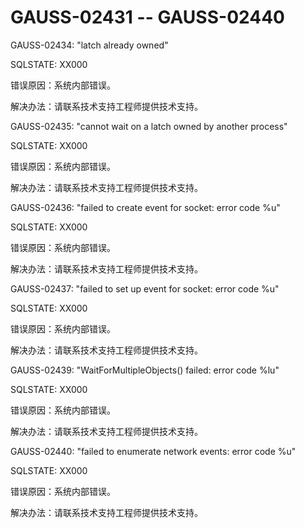 # GAUSS-02431 -- GAUSS-02440

GAUSS-02434: "latch already owned"

SQLSTATE: XX000

错误原因：系统内部错误。

解决办法：请联系技术支持工程师提供技术支持。

GAUSS-02435: "cannot wait on a latch owned by another process"

SQLSTATE: XX000

错误原因：系统内部错误。

解决办法：请联系技术支持工程师提供技术支持。

GAUSS-02436: "failed to create event for socket: error code %u"

SQLSTATE: XX000

错误原因：系统内部错误。

解决办法：请联系技术支持工程师提供技术支持。

GAUSS-02437: "failed to set up event for socket: error code %u"

SQLSTATE: XX000

错误原因：系统内部错误。

解决办法：请联系技术支持工程师提供技术支持。

GAUSS-02439: "WaitForMultipleObjects\(\) failed: error code %lu"

SQLSTATE: XX000

错误原因：系统内部错误。

解决办法：请联系技术支持工程师提供技术支持。

GAUSS-02440: "failed to enumerate network events: error code %u"

SQLSTATE: XX000

错误原因：系统内部错误。

解决办法：请联系技术支持工程师提供技术支持。

